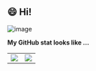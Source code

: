 ## :smile: Hi!

![image](https://user-images.githubusercontent.com/62822155/174956523-01f7fd0a-9478-481b-b718-3bbb137298a5.png)

**My GitHub stat looks like ...**
<table width="1200px"><tr>
<td><img align="center" src="https://github-readme-stats.vercel.app/api?username=Kaslanarian&show_icons=true&count_private=true&hide=prs&theme=graywhite" border=0></td>
<td><img align="center" src="https://github-readme-stats.vercel.app/api/top-langs/?username=Kaslanarian&langs_count=3" border=0></td>
</tr></table
